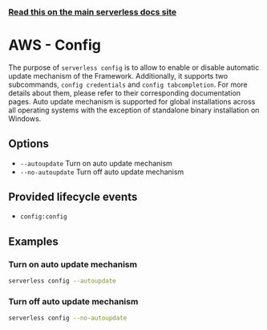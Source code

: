 <!--
title: Serverless Framework Commands - AWS Lambda - Config
menuText: config
menuOrder: 1
description: Configure Serverless
layout: Doc
-->

<!-- DOCS-SITE-LINK:START automatically generated  -->

### [Read this on the main serverless docs site](https://www.serverless.com/framework/docs/providers/aws/cli-reference/config)

<!-- DOCS-SITE-LINK:END -->

# AWS - Config

The purpose of `serverless config` is to allow to enable or disable automatic update mechanism of the Framework. Additionally, it supports two subcommands, `config credentials` and `config tabcompletion`. For more details about them, please refer to their corresponding documentation pages. Auto update mechanism is supported for global installations across all operating systems with the exception of standalone binary installation on Windows.

## Options

- `--autoupdate` Turn on auto update mechanism
- `--no-autoupdate` Turn off auto update mechanism

## Provided lifecycle events

- `config:config`

## Examples

### Turn on auto update mechanism

```bash
serverless config --autoupdate
```

### Turn off auto update mechanism

```bash
serverless config --no-autoupdate
```
